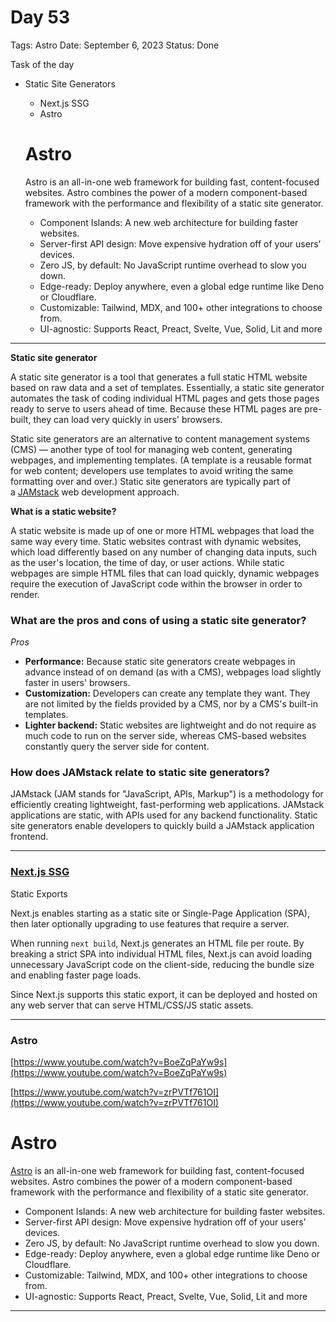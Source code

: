 # Day 53

Tags: Astro
Date: September 6, 2023
Status: Done

Task of the day

- Static Site Generators
    - Next.js SSG
    - Astro
    
    # **Astro**
    
    Astro is an all-in-one web framework for building fast, content-focused websites. Astro combines the power of a modern component-based framework with the performance and flexibility of a static site generator.
    
    - Component Islands: A new web architecture for building faster websites.
    - Server-first API design: Move expensive hydration off of your users’ devices.
    - Zero JS, by default: No JavaScript runtime overhead to slow you down.
    - Edge-ready: Deploy anywhere, even a global edge runtime like Deno or Cloudflare.
    - Customizable: Tailwind, MDX, and 100+ other integrations to choose from.
    - UI-agnostic: Supports React, Preact, Svelte, Vue, Solid, Lit and more

---

**Static site generator** 

A static site generator is a tool that generates a full static HTML website based on raw data and a set of templates. Essentially, a static site generator automates the task of coding individual HTML pages and gets those pages ready to serve to users ahead of time. Because these HTML pages are pre-built, they can load very quickly in users' browsers.

Static site generators are an alternative to content management systems (CMS) — another type of tool for managing web content, generating webpages, and implementing templates. (A template is a reusable format for web content; developers use templates to avoid writing the same formatting over and over.) Static site generators are typically part of a [JAMstack](https://www.cloudflare.com/learning/performance/what-is-jamstack/) web development approach.

****What is a static website?****

A static website is made up of one or more HTML webpages that load the same way every time. Static websites contrast with dynamic websites, which load differently based on any number of changing data inputs, such as the user's location, the time of day, or user actions. While static webpages are simple HTML files that can load quickly, dynamic webpages require the execution of JavaScript code within the browser in order to render.

### ****What are the pros and cons of using a static site generator?****

*Pros*

- **Performance:** Because static site generators create webpages in advance instead of on demand (as with a CMS), webpages load slightly faster in users' browsers.
- **Customization:** Developers can create any template they want. They are not limited by the fields provided by a CMS, nor by a CMS's built-in templates.
- **Lighter backend:** Static websites are lightweight and do not require as much code to run on the server side, whereas CMS-based websites constantly query the server side for content.

### **How does JAMstack relate to static site generators?**

JAMstack (JAM stands for "JavaScript, APIs, Markup") is a methodology for efficiently creating lightweight, fast-performing web applications. JAMstack applications are static, with APIs used for any backend functionality. Static site generators enable developers to quickly build a JAMstack application frontend.

---

### [Next.js SSG](https://nextjs.org/docs/pages/building-your-application/deploying/static-exports)

Static Exports

Next.js enables starting as a static site or Single-Page Application (SPA), then later optionally upgrading to use features that require a server.

When running `next build`, Next.js generates an HTML file per route. By breaking a strict SPA into individual HTML files, Next.js can avoid loading unnecessary JavaScript code on the client-side, reducing the bundle size and enabling faster page loads.

Since Next.js supports this static export, it can be deployed and hosted on any web server that can serve HTML/CSS/JS static assets.

---

### Astro

[https://www.youtube.com/watch?v=BoeZqPaYw9s](https://www.youtube.com/watch?v=BoeZqPaYw9s)

[https://www.youtube.com/watch?v=zrPVTf761OI](https://www.youtube.com/watch?v=zrPVTf761OI)

# **Astro**

[Astro](https://astro.build) is an all-in-one web framework for building fast, content-focused websites. Astro combines the power of a modern component-based framework with the performance and flexibility of a static site generator.

- Component Islands: A new web architecture for building faster websites.
- Server-first API design: Move expensive hydration off of your users’ devices.
- Zero JS, by default: No JavaScript runtime overhead to slow you down.
- Edge-ready: Deploy anywhere, even a global edge runtime like Deno or Cloudflare.
- Customizable: Tailwind, MDX, and 100+ other integrations to choose from.
- UI-agnostic: Supports React, Preact, Svelte, Vue, Solid, Lit and more

---